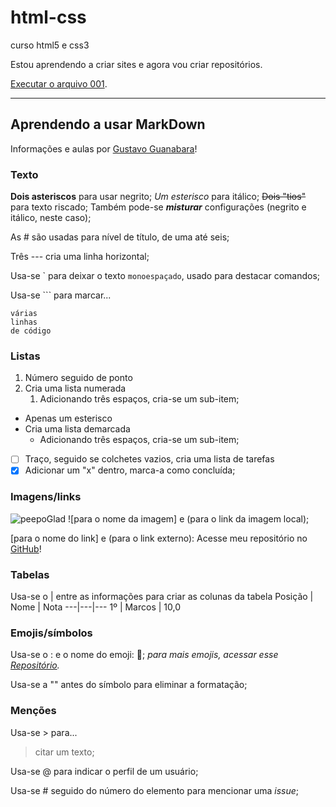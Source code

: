 # html-css
curso html5 e css3

Estou aprendendo a criar sites e agora vou criar repositórios.

<a href="https://theaist.github.io/html-css/ex001/index.html" target="_blank" rel="external">Executar o arquivo 001</a>.

---
## Aprendendo a usar MarkDown
Informações e aulas por [Gustavo Guanabara](https://github.com/gustavoguanabara/git-github)!
### Texto

**Dois asteriscos** para usar negrito;
*Um esterisco* para itálico;
~~Dois "tios"~~ para texto riscado;
Também pode-se __*misturar*__ configurações (negrito e itálico, neste caso);

As \# são usadas para nível de título, de uma até seis;

Três \--- cria uma linha horizontal;

Usa-se \` para deixar o texto `monoespaçado`, usado para destacar comandos; 

Usa-se \`\`\` para marcar...
```
várias
linhas
de código
```

### Listas

1. Número seguido de ponto
2. Cria uma lista numerada
   1. Adicionando três espaços, cria-se um sub-item;

* Apenas um esterisco
* Cria uma lista demarcada
   * Adicionando três espaços, cria-se um sub-item;

- [ ] Traço, seguido se colchetes vazios, cria uma lista de tarefas
- [x] Adicionar um "x" dentro, marca-a como concluída;

### Imagens/links

![peepoGlad](https://user-images.githubusercontent.com/90709478/167293280-d41d9bd7-2357-49b7-9cac-e1cbce1fe811.png)
![para o nome da imagem] e (para o link da imagem local);

[para o nome do link] e (para o link externo):
Acesse meu repositório no [GitHub](gitgub.com/theAist)!

### Tabelas

Usa-se o \| entre as informações para criar as colunas da tabela
Posição | Nome | Nota
---|---|---
1º | Marcos | 10,0

### Emojis/símbolos

Usa-se o \: e o nome do emoji: 🦒;
_para mais emojis, acessar esse [Repositório](https://github.com/ikatyang/emoji-cheat-sheet)._

Usa-se a "\" antes do símbolo para eliminar a formatação;

### Menções

Usa-se \> para...
> citar um texto;

Usa-se \@ para indicar o perfil de um usuário;

Usa-se \# seguido do número do elemento para mencionar uma _issue_;
